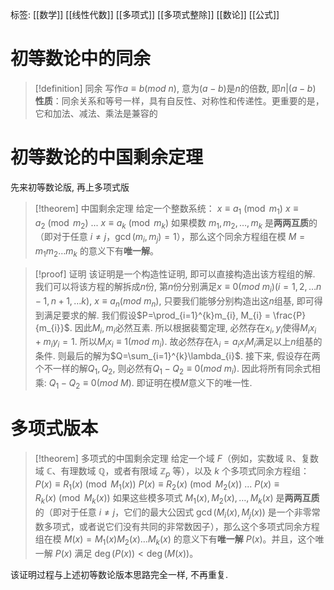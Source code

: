 标签: [[数学]] [[线性代数]] [[多项式]] [[多项式整除]] [[数论]] [[公式]]

# 初等数论中的同余

>[!definition] 同余
>写作$a\equiv b(mod\ n)$, 意为$(a-b)$是$n$的倍数, 即$n|(a-b)$
> **性质**：同余关系和等号一样，具有自反性、对称性和传递性。更重要的是，它和加法、减法、乘法是兼容的

# 初等数论的中国剩余定理

先来初等数论版, 再上多项式版

>[!theorem] 中国剩余定理
>给定一个整数系统：
>$x \equiv a_1 \pmod{m_1}$
>$x \equiv a_2 \pmod{m_2}$
>...
>$x \equiv a_k \pmod{m_k}$
>如果模数 $m_1, m_2, \dots, m_k$ 是**两两互质**的（即对于任意 $i \neq j$，$\gcd(m_i, m_j) = 1$），那么这个同余方程组在模 $M = m_1 m_2 \dots m_k$ 的意义下有**唯一解**。

>[!proof] 证明
>该证明是一个构造性证明, 即可以直接构造出该方程组的解. 
>我们可以将该方程的解拆成$n$份, 第$n$份分别满足$x\equiv 0(mod\ m_{i})(i=1,2,\dots n-1,n+1,\dots k)$, $x\equiv a_{n}(mod\ m_{n})$, 只要我们能够分别构造出这$n$组基, 即可得到满足要求的解. 
>我们假设$P=\prod_{i=1}^{k}m_{i}, M_{i} = \frac{P}{m_{i}}$. 因此$M_{i},m_{i}$必然互素. 所以根据裴蜀定理, 必然存在$x_{i},y_{i}$使得$M_{i}x_{i}+m_{i}y_{i}=1$. 所以$M_{i}x_{i}\equiv 1(mod\ m_{i})$. 故必然存在$\lambda_{i} = a_{i}x_{i}M_i$满足以上$n$组基的条件. 则最后的解为$Q=\sum_{i=1}^{k}\lambda_{i}$. 
>接下来, 假设存在两个不一样的解$Q_{1},Q_{2}$, 则必然有$Q_{1}-Q_{2}\equiv 0(mod\ m_{i})$. 因此将所有同余式相乘: $Q_{1}-Q_{2} \equiv 0(mod\ M)$. 即证明在模$M$意义下的唯一性. 

# 多项式版本

>[!theorem] 多项式的中国剩余定理
>给定一个域 $F$（例如，实数域 $\mathbb{R}$、复数域 $\mathbb{C}$、有理数域 $\mathbb{Q}$，或者有限域 $\mathbb{Z}_p$ 等），以及 $k$ 个多项式同余方程组：
>$P(x) \equiv R_1(x) \pmod{M_1(x)}$
>$P(x) \equiv R_2(x) \pmod{M_2(x)}$
>...
>$P(x) \equiv R_k(x) \pmod{M_k(x)}$
>如果这些模多项式 $M_1(x), M_2(x), \dots, M_k(x)$ 是**两两互质**的（即对于任意 $i \neq j$，它们的最大公因式 $\gcd(M_i(x), M_j(x))$ 是一个非零常数多项式，或者说它们没有共同的非常数因子），那么这个多项式同余方程组在模 $M(x) = M_1(x) M_2(x) \dots M_k(x)$ 的意义下有**唯一解** $P(x)$。并且，这个唯一解 $P(x)$ 满足 $\deg(P(x)) < \deg(M(x))$。

该证明过程与上述初等数论版本思路完全一样, 不再重复. 